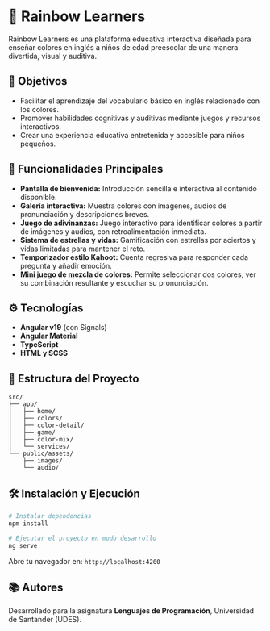 # 🌈 Rainbow Learners

Rainbow Learners es una plataforma educativa interactiva diseñada para enseñar colores en inglés a niños de edad preescolar de una manera divertida, visual y auditiva.

## 🎯 Objetivos

- Facilitar el aprendizaje del vocabulario básico en inglés relacionado con los colores.
- Promover habilidades cognitivas y auditivas mediante juegos y recursos interactivos.
- Crear una experiencia educativa entretenida y accesible para niños pequeños.

## 🚀 Funcionalidades Principales

- **Pantalla de bienvenida:** Introducción sencilla e interactiva al contenido disponible.
- **Galería interactiva:** Muestra colores con imágenes, audios de pronunciación y descripciones breves.
- **Juego de adivinanzas:** Juego interactivo para identificar colores a partir de imágenes y audios, con retroalimentación inmediata.
- **Sistema de estrellas y vidas:** Gamificación con estrellas por aciertos y vidas limitadas para mantener el reto.
- **Temporizador estilo Kahoot:** Cuenta regresiva para responder cada pregunta y añadir emoción.
- **Mini juego de mezcla de colores:** Permite seleccionar dos colores, ver su combinación resultante y escuchar su pronunciación.

## ⚙️ Tecnologías

- **Angular v19** (con Signals)
- **Angular Material**
- **TypeScript**
- **HTML y SCSS**

## 📂 Estructura del Proyecto

```text
src/
├── app/
│   ├── home/
│   ├── colors/
│   ├── color-detail/
│   ├── game/
│   ├── color-mix/
│   └── services/
└── public/assets/
    ├── images/
    └── audio/
```

## 🛠️ Instalación y Ejecución

```bash
# Instalar dependencias
npm install

# Ejecutar el proyecto en modo desarrollo
ng serve
```

Abre tu navegador en: `http://localhost:4200`

## 📚 Autores

Desarrollado para la asignatura **Lenguajes de Programación**, Universidad de Santander (UDES).
